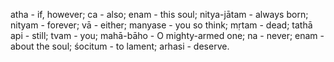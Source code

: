 atha - if, however; ca - also; enam - this soul; nitya-jātam - always born; nityam - forever; vā - either; manyase - you so think; mṛtam - dead; tathā api - still; tvam - you; mahā-bāho - O mighty-armed one; na - never; enam - about the soul; śocitum - to lament; arhasi - deserve.